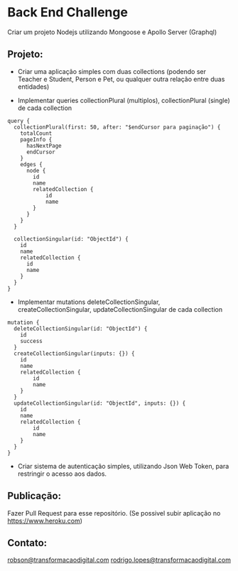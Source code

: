 ﻿# Back End Challenge

Criar um projeto Nodejs utilizando Mongoose e Apollo Server (Graphql)


## Projeto:

* Criar uma aplicação simples com duas collections (podendo ser Teacher e Student, Person e Pet, ou qualquer outra relação entre duas entidades)

* Implementar queries collectionPlural (multiplos), collectionPlural (single) de cada collection

```
query {
  collectionPlural(first: 50, after: "$endCursor para paginação") {
    totalCount
    pageInfo {
      hasNextPage
      endCursor
    }
    edges {
      node {
        id
        name
        relatedCollection {
            id
            name
        }
      }
    }
  }
  
  collectionSingular(id: "ObjectId") {
    id
    name
    relatedCollection {
      id
      name
    }
  }
}
```

* Implementar mutations deleteCollectionSingular, createCollectionSingular, updateCollectionSingular de cada collection
```
mutation {
  deleteCollectionSingular(id: "ObjectId") {
    id
    success
  }
  createCollectionSingular(inputs: {}) {
    id
    name
    relatedCollection {
        id
        name
    }
  }
  updateCollectionSingular(id: "ObjectId", inputs: {}) {
    id
    name
    relatedCollection {
        id
        name
    }
  }
}
```

* Criar sistema de autenticação simples, utilizando Json Web Token, para restringir o acesso aos dados.

## Publicação:

Fazer Pull Request para esse repositório. (Se possivel subir aplicação no https://www.heroku.com)

## Contato:
robson@transformacaodigital.com
rodrigo.lopes@transformacaodigital.com

